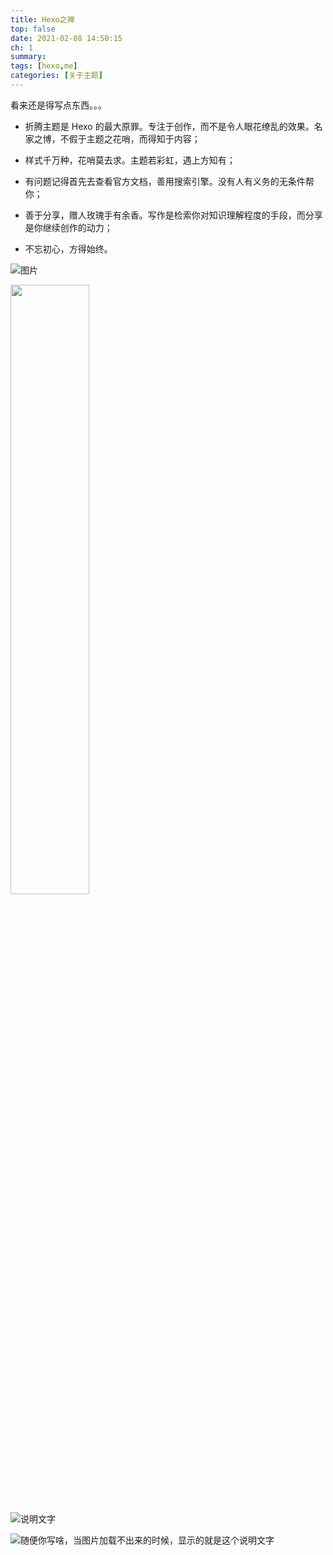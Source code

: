 ```yaml
---
title: Hexo之禅
top: false
date: 2021-02-08 14:50:15
ch: 1
summary:
tags: [hexo,me]
categories: [关于主题]
---
```


看来还是得写点东西。。。
<!--more -->

- 折腾主题是 Hexo 的最大原罪。专注于创作，而不是令人眼花缭乱的效果。名家之博，不假于主题之花哨，而得知于内容；

- 样式千万种，花哨莫去求。主题若彩虹，遇上方知有；


- 有问题记得首先去查看官方文档，善用搜索引擎。没有人有义务的无条件帮你；

- 善于分享，赠人玫瑰手有余香。写作是检索你对知识理解程度的手段，而分享是你继续创作的动力；

- 不忘初心，方得始终。

![图片](https://th.bing.com/th/id/R40bbe995e5b4b15bf26959dd2492ef3d?rik=8%2bD0pOujE645wg&riu=http%3a%2f%2fwww.pp3.cn%2fuploads%2f1212qxn%2f476.jpg&ehk=na1tDwMwrncjRAg1A9ROG%2bkj4YZrklFwjUCYQl2c8yo%3d&risl=&pid=ImgRaw)

<img src="https://th.bing.com/th/id/R40bbe995e5b4b15bf26959dd2492ef3d?rik=8%2bD0pOujE645wg&riu=http%3a%2f%2fwww.pp3.cn%2fuploads%2f1212qxn%2f476.jpg&ehk=na1tDwMwrncjRAg1A9ROG%2bkj4YZrklFwjUCYQl2c8yo%3d&risl=&pid=ImgRaw" width="50%"></img>

<img src="https://tse1-mm.cn.bing.net/th?id=OIP._rk5xr7sAF8NvQikApS5-AHaHa&w=105&h=97&c=8&rs=1&qlt=90&dpr=1.25&pid=3.1&rm=2" alt="说明文字"></img>

![随便你写啥，当图片加载不出来的时候，显示的就是这个说明文字](./test.jpg)